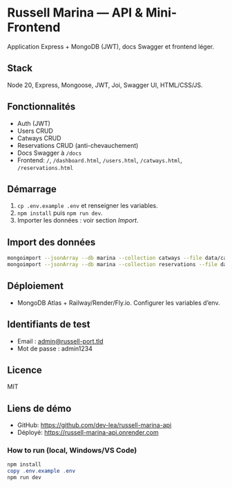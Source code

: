 # Russell Marina — API & Mini-Frontend

Application Express + MongoDB (JWT), docs Swagger et frontend léger.

## Stack
Node 20, Express, Mongoose, JWT, Joi, Swagger UI, HTML/CSS/JS.

## Fonctionnalités
- Auth (JWT)
- Users CRUD
- Catways CRUD
- Reservations CRUD (anti-chevauchement)
- Docs Swagger à `/docs`
- Frontend: `/`, `/dashboard.html`, `/users.html`, `/catways.html`, `/reservations.html`

## Démarrage
1. `cp .env.example .env` et renseigner les variables.
2. `npm install` puis `npm run dev`.
3. Importer les données : voir section *Import*.

## Import des données
```bash
mongoimport --jsonArray --db marina --collection catways --file data/catways.json
mongoimport --jsonArray --db marina --collection reservations --file data/reservations.json
```

## Déploiement
- MongoDB Atlas + Railway/Render/Fly.io. Configurer les variables d’env.

## Identifiants de test
- Email : admin@russell-port.tld
- Mot de passe : admin1234

## Licence
MIT

## Liens de démo
- GitHub: https://github.com/dev-lea/russell-marina-api
- Déployé: https://russell-marina-api.onrender.com

### How to run (local, Windows/VS Code)
```powershell
npm install
copy .env.example .env
npm run dev

